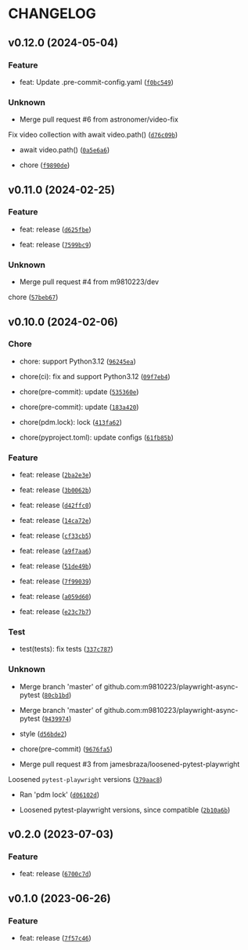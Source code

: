 # CHANGELOG



## v0.12.0 (2024-05-04)

### Feature

* feat: Update .pre-commit-config.yaml ([`f0bc549`](https://github.com/m9810223/playwright-async-pytest/commit/f0bc54918c5ed82c4a636ba90e4258adee064548))

### Unknown

* Merge pull request #6 from astronomer/video-fix

Fix video collection with await video.path() ([`d76c09b`](https://github.com/m9810223/playwright-async-pytest/commit/d76c09b11981a7c9079e16a127719a0cee018960))

* await video.path() ([`0a5e6a6`](https://github.com/m9810223/playwright-async-pytest/commit/0a5e6a62373e046ec9bd237ca83f3e85e5929d42))

* chore ([`f9890de`](https://github.com/m9810223/playwright-async-pytest/commit/f9890de71fbb342b8ff0d72cd3e3d4263e88fdca))


## v0.11.0 (2024-02-25)

### Feature

* feat: release ([`d625fbe`](https://github.com/m9810223/playwright-async-pytest/commit/d625fbe9a1213358bf4bef7472f086e9c938e989))

* feat: release ([`7599bc9`](https://github.com/m9810223/playwright-async-pytest/commit/7599bc9839b647c3d8ed7615626aefd767733704))

### Unknown

* Merge pull request #4 from m9810223/dev

chore ([`57beb67`](https://github.com/m9810223/playwright-async-pytest/commit/57beb67d7f662fd483ab01448a6ebef5c7512810))


## v0.10.0 (2024-02-06)

### Chore

* chore: support Python3.12 ([`96245ea`](https://github.com/m9810223/playwright-async-pytest/commit/96245ea78190049fd34eb56b8b543b8e04f4d03c))

* chore(ci): fix and support Python3.12 ([`09f7eb4`](https://github.com/m9810223/playwright-async-pytest/commit/09f7eb4601f83ed0a14ee608676166f39820cd40))

* chore(pre-commit): update ([`535360e`](https://github.com/m9810223/playwright-async-pytest/commit/535360eaeb1189d4d55690a77ff9306ad118c425))

* chore(pre-commit): update ([`183a420`](https://github.com/m9810223/playwright-async-pytest/commit/183a420e3e1a128060fb708cd166df5e29ba5dc5))

* chore(pdm.lock): lock ([`413fa62`](https://github.com/m9810223/playwright-async-pytest/commit/413fa624df9e7a62fc6e360ba4ae8c2c6293ad74))

* chore(pyproject.toml): update configs ([`61fb85b`](https://github.com/m9810223/playwright-async-pytest/commit/61fb85b17e13fe68c7dbc70d65ce1c6f6a274cb4))

### Feature

* feat: release ([`2ba2e3e`](https://github.com/m9810223/playwright-async-pytest/commit/2ba2e3ec1b92addf295b2a0968c0939a0c39a8d4))

* feat: release ([`3b0062b`](https://github.com/m9810223/playwright-async-pytest/commit/3b0062bdbbe2636728824213ec659c5097474d5f))

* feat: release ([`d42ffc0`](https://github.com/m9810223/playwright-async-pytest/commit/d42ffc0d5d008151fd3150c2d6faaae4f0e3367b))

* feat: release ([`14ca72e`](https://github.com/m9810223/playwright-async-pytest/commit/14ca72e657443da9fea8c197a9feba50c17016a8))

* feat: release ([`cf33cb5`](https://github.com/m9810223/playwright-async-pytest/commit/cf33cb56f17bef089ad8ce6bebd51ec848792054))

* feat: release ([`a9f7aa6`](https://github.com/m9810223/playwright-async-pytest/commit/a9f7aa69e0b309289996e7d565c18f7dc8f2507d))

* feat: release ([`51de49b`](https://github.com/m9810223/playwright-async-pytest/commit/51de49b75b4ae2df3547a0ed87740e606364ce75))

* feat: release ([`7f99039`](https://github.com/m9810223/playwright-async-pytest/commit/7f99039ab93fcede6c4a9a8e43808bc7801161aa))

* feat: release ([`a059d60`](https://github.com/m9810223/playwright-async-pytest/commit/a059d60b51491f870e6f5a0a0bd50d37217e68aa))

* feat: release ([`e23c7b7`](https://github.com/m9810223/playwright-async-pytest/commit/e23c7b7ae1a7ce1829b78b120f97f33263d0b466))

### Test

* test(tests): fix tests ([`337c787`](https://github.com/m9810223/playwright-async-pytest/commit/337c787609ac8a54f3bcdbfdec4381807ac074b6))

### Unknown

* Merge branch &#39;master&#39; of github.com:m9810223/playwright-async-pytest ([`80cb1bd`](https://github.com/m9810223/playwright-async-pytest/commit/80cb1bd5270dff15c8075f0b65719fe4e71987ea))

* Merge branch &#39;master&#39; of github.com:m9810223/playwright-async-pytest ([`9439974`](https://github.com/m9810223/playwright-async-pytest/commit/9439974ad2eab1c0fc167ed72337cd8c151779c2))

* style ([`d56bde2`](https://github.com/m9810223/playwright-async-pytest/commit/d56bde290160f3e63babe7c8f764a2f2814e4211))

* chore(pre-commit) ([`9676fa5`](https://github.com/m9810223/playwright-async-pytest/commit/9676fa58904c88568f9185666c6877dd4dbc8184))

* Merge pull request #3 from jamesbraza/loosened-pytest-playwright

Loosened `pytest-playwright` versions ([`379aac8`](https://github.com/m9810223/playwright-async-pytest/commit/379aac8aaa109b66b6acf775185b80a7cc13e988))

* Ran &#39;pdm lock&#39; ([`d06102d`](https://github.com/m9810223/playwright-async-pytest/commit/d06102da5e2665b854b0d8e1e33587d51ef0da82))

* Loosened pytest-playwright versions, since compatible ([`2b10a6b`](https://github.com/m9810223/playwright-async-pytest/commit/2b10a6be91da2cb8a36a61db22d0691b558826d6))


## v0.2.0 (2023-07-03)

### Feature

* feat: release ([`6700c7d`](https://github.com/m9810223/playwright-async-pytest/commit/6700c7d50bc278c7e5d5f31c4cbd885e971f5a41))


## v0.1.0 (2023-06-26)

### Feature

* feat: release ([`7f57c46`](https://github.com/m9810223/playwright-async-pytest/commit/7f57c46896c48b62e91c5650dcd61d199b1d159d))
